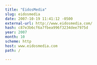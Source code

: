 ```yaml
---
title: "EidosMedia"
slug: eidosmedia
date: 2007-10-19 11:41:12 -0500
external-url: http://www.eidosmedia.com/
hash: c87e3b6cf6a7fbea996f3234dee7975d
year: 2007
month: 10
scheme: http
host: www.eidosmedia.com
path: /

---
```



